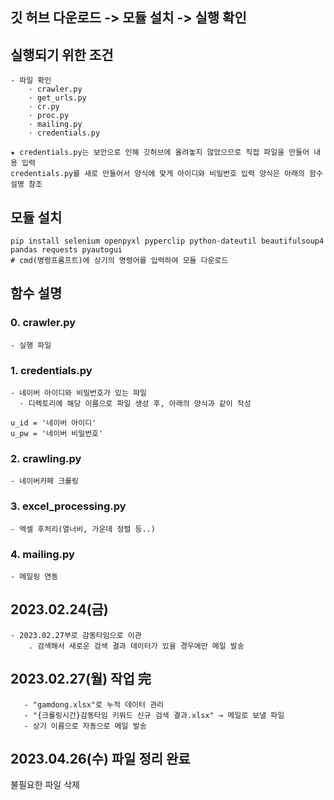 ## 깃 허브 다운로드 -> 모듈 설치 -> 실행 확인

## 실행되기 위한 조건
```
- 파일 확인
    · crawler.py
    · get_urls.py
    · cr.py
    · proc.py
    · mailing.py
    · credentials.py  
```
```
★ credentials.py는 보안으로 인해 깃허브에 올려놓지 않았으므로 직접 파일을 만들어 내용 입력
credentials.py를 새로 만들어서 양식에 맞게 아이디와 비밀번호 입력 양식은 아래의 함수 설명 참조
```

## 모듈 설치
```
pip install selenium openpyxl pyperclip python-dateutil beautifulsoup4 pandas requests pyautogui
# cmd(명령프롬프트)에 상기의 명령어를 입력하여 모듈 다운로드
```
## 함수 설명
### 0. crawler.py
    - 실행 파일
### 1. credentials.py 
    - 네이버 아이디와 비밀번호가 있는 파일
      · 디렉토리에 해당 이름으로 파일 생성 후, 아래의 양식과 같이 작성
```
u_id = '네이버 아이디'
u_pw = '네이버 비밀번호'
```

### 2. crawling.py
    - 네이버카페 크롤링
### 3. excel_processing.py
    - 엑셀 후처리(열너비, 가운데 정렬 등..)
### 4. mailing.py
    - 메일링 연동

## 2023.02.24(금)
    - 2023.02.27부로 감동타임으로 이관
        . 검색해서 새로운 검색 결과 데이터가 있을 경우에만 메일 발송

## 2023.02.27(월) 작업 完
```
   - "gamdong.xlsx"로 누적 데이터 관리
   - "{크롤링시간}감동타임 키워드 신규 검색 결과.xlsx" → 메일로 보낼 파일
   - 상기 이름으로 자동으로 메일 발송
```
## 2023.04.26(수) 파일 정리 완료
불필요한 파일 삭제
